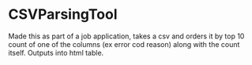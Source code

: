 # CSVParsingTool

Made this as part of a job application, takes a csv and orders it by top 10 count of one of the columns (ex error cod reason) along with the count itself. Outputs into html table.

